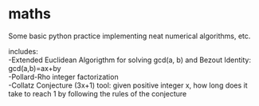 # maths
Some basic python practice implementing neat numerical algorithms, etc.

includes: \
-Extended Euclidean Algorigthm for solving gcd(a, b) and Bezout Identity: gcd(a,b)=ax+by \
-Pollard-Rho integer factorization \
-Collatz Conjecture (3x+1) tool: given positive integer x, how long does it take to reach 1 by following the rules of the
  conjecture
